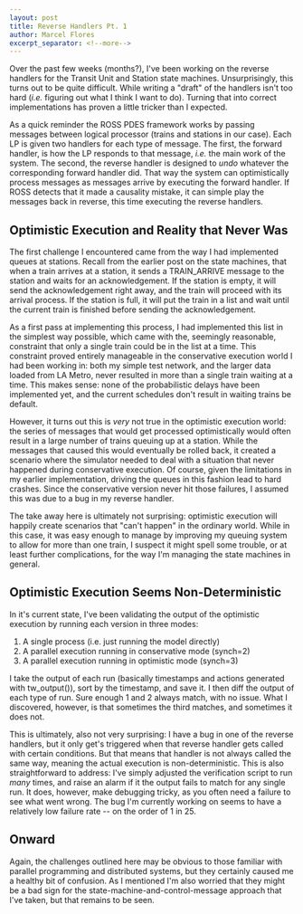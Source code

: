 ```yaml
---
layout: post
title: Reverse Handlers Pt. 1
author: Marcel Flores
excerpt_separator: <!--more-->
---
```


Over the past few weeks (months?), I've been working on the reverse handlers for the
Transit Unit and Station state machines. Unsurprisingly, this turns out to be
quite difficult. While writing a "draft" of the handlers isn't too hard
(*i.e.* figuring out what I think I want to do). Turning that into correct
implementations has proven a little tricker than I expected. 

<!--more-->

As a quick reminder the ROSS PDES framework works by passing messages between
logical processor (trains and stations in our case). Each LP is given two
handlers for each type of message. The first, the forward handler, is how the
LP responds to that message, *i.e.* the main work of the system. The second,
the reverse handler is designed to *undo* whatever the corresponding forward
handler did. That way the system can optimistically process messages as
messages arrive by executing the forward handler. If ROSS detects that it made
a causality mistake, it can simple play the messages back in reverse, this time
executing the reverse handlers.

## Optimistic Execution and Reality that Never Was

The first challenge I encountered came from the way I had implemented queues at
stations. Recall from the earlier post on the state machines, that when a train
arrives at a station, it sends a TRAIN_ARRIVE message to the station and waits
for an acknowledgement. If the station is empty, it will send the
acknowledgement right away, and the train will proceed with its arrival
process. If the station is full, it will put the train in a list and wait
until the current train is finished before sending the acknowledgement.

As a first pass at implementing this process, I had implemented this list in
the simplest way possible, which came with the, seemingly reasonable,
constraint that only a single train could be in the list at a time. This
constraint proved entirely manageable in the conservative execution world
I had been working in: both my simple test network, and the larger data loaded
from LA Metro, never resulted in more than a single train waiting at a time.
This makes sense: none of the probabilistic delays have been implemented yet,
and the current schedules don't result in waiting trains be default.

However, it turns out this is *very* not true in the optimistic execution
world: the series of messages that would get processed optimistically would
often result in a large number of trains queuing up at a station. While the
messages that caused this would eventually be rolled back, it created
a scenario where the simulator needed to deal with a situation that never
happened during conservative execution. Of course, given the limitations in my
earlier implementation, driving the queues in this fashion lead to hard
crashes. Since the conservative version never hit those failures, I assumed
this was due to a bug in my reverse handler.

The take away here is ultimately not surprising: optimistic execution will
happily create scenarios that "can't happen" in the ordinary world. While in
this case, it was easy enough to manage by improving my queuing system to allow
for more than one train, I suspect it might spell some trouble, or at least
further complications, for the way I'm managing the state machines in general.

## Optimistic Execution Seems Non-Deterministic

In it's current state, I've been validating the output of the optimistic
execution by running each version in three modes:

1. A single process (i.e. just running the model directly)
2. A parallel execution running in conservative mode (synch=2)
3. A parallel execution running in optimistic mode (synch=3)

I take the output of each run (basically timestamps and actions generated with
tw_output()), sort by the timestamp, and save it. I then diff the output of
each type of run. Sure enough 1 and 2 always match, with no issue.
What I discovered, however, is that sometimes the third matches, and sometimes it does not. 

This is ultimately, also not very surprising: I have a bug in one of the
reverse handlers, but it only get's triggered when that reverse handler gets
called with certain conditions. But that means that handler is not always
called the same way, meaning the actual execution is non-deterministic. This is also
straightforward to address: I've simply adjusted the verification
script to run *many* times, and raise an alarm if it the output fails to match
for any single run. It does, however, make debugging tricky, as you often need
a failure to see what went wrong. The bug I'm currently working on seems to
have a relatively low failure rate -- on the order of 1 in 25.

## Onward

Again, the challenges outlined here may be obvious to those familiar with
parallel programming and distributed systems, but they certainly caused me
a healthy bit of confusion. As I mentioned I'm also worried that they might
be a bad sign for the state-machine-and-control-message approach that I've
taken, but that remains to be seen.

